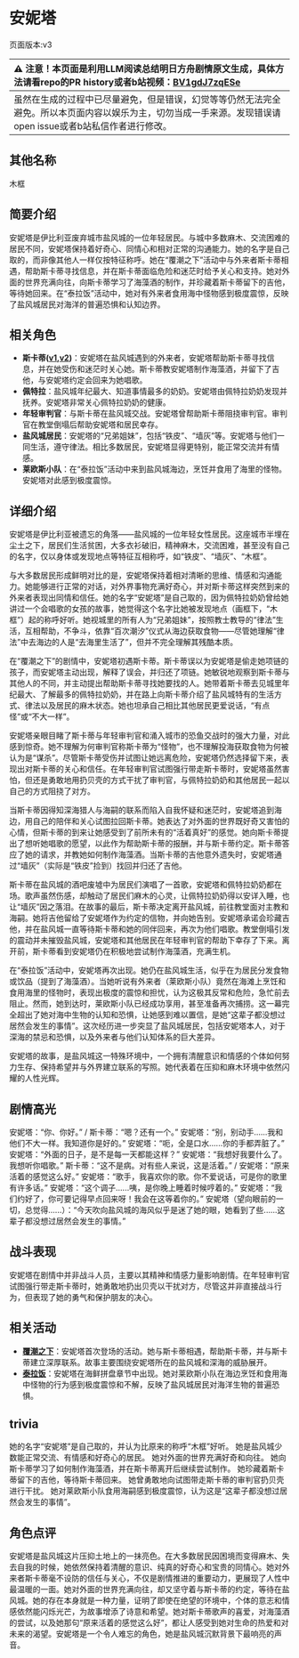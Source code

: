 # 安妮塔
页面版本:v3
 

| :warning: 注意！本页面是利用LLM阅读总结明日方舟剧情原文生成，具体方法请看repo的PR history或者b站视频：[BV1gdJ7zqESe](https://www.bilibili.com/video/BV1gdJ7zqESe/)         |
|:----------------------------|
| 虽然在生成的过程中已尽量避免，但是错误，幻觉等等仍然无法完全避免。所以本页面内容以娱乐为主，切勿当成一手来源。发现错误请open issue或者b站私信作者进行修改。|



## 其他名称
木框
## 简要介绍
安妮塔是伊比利亚废弃城市盐风城的一位年轻居民。与城中多数麻木、交流困难的居民不同，安妮塔保持着好奇心、同情心和相对正常的沟通能力。她的名字是自己取的，而非像其他人一样仅按特征称呼。她在“覆潮之下”活动中与外来者斯卡蒂相遇，帮助斯卡蒂寻找信息，并在斯卡蒂面临危险和迷茫时给予关心和支持。她对外面的世界充满向往，向斯卡蒂学习了海藻酒的制作，并珍藏着斯卡蒂留下的吉他，等待她回来。在“泰拉饭”活动中，她对有外来者食用海中怪物感到极度震惊，反映了盐风城居民对海洋的普遍恐惧和认知边界。
## 相关角色
-   **斯卡蒂([v1](../chars/char_263_skadi.md),[v2](char_263_skadi.md))**：安妮塔在盐风城遇到的外来者，安妮塔帮助斯卡蒂寻找信息，并在她受伤和迷茫时关心她。斯卡蒂教安妮塔制作海藻酒，并留下了吉他，与安妮塔约定会回来为她唱歌。
-   **佩特拉**：盐风城年纪最大、知道事情最多的奶奶。安妮塔由佩特拉奶奶发现并抚养。安妮塔非常关心佩特拉奶奶的健康。
-   **年轻审判官**：与斯卡蒂在盐风城交战。安妮塔曾帮助斯卡蒂阻挠审判官。审判官在教堂倒塌后帮助安妮塔和居民幸存。
-   **盐风城居民**：安妮塔的“兄弟姐妹”，包括“铁皮”、“墙灰”等。安妮塔与他们一同生活，遵守律法。相比多数居民，安妮塔显得更特别，能正常交流并有情感。
-   **莱欧斯小队**：在“泰拉饭”活动中来到盐风城海边，烹饪并食用了海里的怪物。安妮塔对此感到极度震惊。
## 详细介绍
安妮塔是伊比利亚被遗忘的角落——盐风城的一位年轻女性居民。这座城市半埋在尘土之下，居民们生活贫困，大多衣衫破旧，精神麻木，交流困难，甚至没有自己的名字，仅以身体或发现地点等特征互相称呼，如“铁皮”、“墙灰”、“木框”。

与大多数居民形成鲜明对比的是，安妮塔保持着相对清晰的思维、情感和沟通能力。她能够进行正常的对话，对外界事物充满好奇心，并对斯卡蒂这样突然到来的外来者表现出同情和信任。她的名字“安妮塔”是自己取的，因为佩特拉奶奶曾给她讲过一个会唱歌的女孩的故事，她觉得这个名字比她被发现地点（画框下，“木框”）起的称呼好听。她视城里的所有人为“兄弟姐妹”，按照教士教导的“律法”生活，互相帮助，不争斗，依靠“百次潮汐”仪式从海边获取食物——尽管她理解“律法”中去海边的人是“去海里生活了”，但并不完全理解其残酷本质。

在“覆潮之下”的剧情中，安妮塔初遇斯卡蒂。斯卡蒂误以为安妮塔是偷走她项链的孩子，而安妮塔主动出现，解释了误会，并归还了项链。她敏锐地观察到斯卡蒂与其他人的不同，并主动提出帮助斯卡蒂寻找她要找的人。她带着斯卡蒂去见城里年纪最大、了解最多的佩特拉奶奶，并在路上向斯卡蒂介绍了盐风城特有的生活方式、律法以及居民的麻木状态。她也坦承自己相比其他居民更爱说话，“有点怪”或“不大一样”。

安妮塔亲眼目睹了斯卡蒂与年轻审判官和涌入城市的恐鱼交战时的强大力量，对此感到惊奇。她不理解为何审判官称斯卡蒂为“怪物”，也不理解投海获取食物为何被认为是“谋杀”。尽管斯卡蒂受伤并试图让她远离危险，安妮塔仍然选择留下来，表现出对斯卡蒂的关心和信任。在年轻审判官试图强行带走斯卡蒂时，安妮塔虽然害怕，但还是勇敢地用扔贝壳的方式干扰了审判官，与佩特拉奶奶和其他居民一起以自己的方式阻挠了对方。

当斯卡蒂因得知深海猎人与海嗣的联系而陷入自我怀疑和迷茫时，安妮塔追到海边，用自己的陪伴和关心试图拉回斯卡蒂。她表达了对外面的世界既好奇又害怕的心情，但斯卡蒂的到来让她感受到了前所未有的“活着真好”的感觉。她向斯卡蒂提出了想听她唱歌的愿望，以此作为帮助斯卡蒂的报酬，并与斯卡蒂约定。斯卡蒂答应了她的请求，并教她如何制作海藻酒。当斯卡蒂的吉他意外遗失时，安妮塔通过“墙灰”（实际是“铁皮”捡到）找回并归还了吉他。

斯卡蒂在盐风城的酒吧废墟中为居民们演唱了一首歌，安妮塔和佩特拉奶奶都在场。歌声虽然伤感，却触动了居民们麻木的心灵，让佩特拉奶奶得以安详入睡，也让“墙灰”因之落泪。在故事的最后，斯卡蒂决定离开盐风城，前往教堂面对主教和海嗣。她将吉他留给了安妮塔作为约定的信物，并向她告别。安妮塔承诺会珍藏吉他，并在盐风城一直等待斯卡蒂和她的同伴回来，再次为他们唱歌。教堂倒塌引发的震动并未摧毁盐风城，安妮塔和其他居民在年轻审判官的帮助下幸存了下来。离开前，斯卡蒂看到安妮塔仍在积极地尝试制作海藻酒，充满生机。

在“泰拉饭”活动中，安妮塔再次出现。她仍在盐风城生活，似乎在为居民分发食物或饮品（提到了海藻酒）。当她听说有外来者（莱欧斯小队）竟然在海滩上烹饪和食用海里的怪物时，表现出极度的震惊和担忧，认为这极其反常和危险，急忙前去阻止。然而，她到达时，莱欧斯小队已经成功享用，甚至准备再次捕捞。这一幕完全超出了她对海中生物的认知和恐惧，让她感到难以置信，是她“这辈子都没想过居然会发生的事情”。这次经历进一步突显了盐风城居民，包括安妮塔本人，对于深海的禁忌和恐惧，以及外来者与他们认知体系的巨大差异。

安妮塔的故事，是盐风城这一特殊环境中，一个拥有清醒意识和情感的个体如何努力生存、保持希望并与外界建立联系的写照。她代表着在压抑和麻木环境中依然闪耀的人性光辉。
## 剧情高光
安妮塔：“你、你好。” / 斯卡蒂：“嗯？还有一个。”
安妮塔：“别，别动手......我和他们不大一样。我知道你是好的。”
安妮塔：“呃，全是口水......你的手都弄脏了。”
安妮塔：“外面的日子，是不是每一天都能这样？”
安妮塔：“我想好我要什么了。我想听你唱歌。”
斯卡蒂：“这不是病。对有些人来说，这是活着。” / 安妮塔：“原来活着的感觉这么好。”
安妮塔：“歌手，我喜欢你的歌。你不爱说话，可是你的歌里有许多话。”
安妮塔：“这个调子......咦，是你晚上睡着时候哼着的。”
安妮塔：“我们约好了，你可要记得早点回来呀！我会在这等着你的。”
安妮塔（望向眼前的一切，总觉得......）：“今天吹向盐风城的海风似乎是迷了她的眼，她看到了些......这辈子都没想过居然会发生的事情。”
## 战斗表现
安妮塔在剧情中并非战斗人员，主要以其精神和情感力量影响剧情。在年轻审判官试图强行带走斯卡蒂时，她勇敢地扔出贝壳以干扰对方，尽管这并非直接战斗行为，但表现了她的勇气和保护朋友的决心。
## 相关活动
-   **[覆潮之下](../stories/act18d3.md)**：安妮塔首次登场的活动。她与斯卡蒂相遇，帮助斯卡蒂，并与斯卡蒂建立深厚联系。故事主要围绕安妮塔所在的盐风城和深海的威胁展开。
-   **[泰拉饭](../stories/act36side.md)**：安妮塔在海鲜拼盘章节中出现。她对莱欧斯小队在海边烹饪和食用海中怪物的行为感到极度震惊和不解，反映了盐风城居民对海洋生物的普遍恐惧。
## trivia
她的名字“安妮塔”是自己取的，并认为比原来的称呼“木框”好听。
她是盐风城少数能正常交流、有情感和好奇心的居民。
她对外面的世界充满好奇和向往。
她向斯卡蒂学习了如何制作海藻酒，并在斯卡蒂离开后继续尝试制作。
她珍藏着斯卡蒂留下的吉他，等待斯卡蒂回来。
她曾勇敢地向试图带走斯卡蒂的审判官扔贝壳进行干扰。
她对莱欧斯小队食用海嗣感到极度震惊，认为这是“这辈子都没想过居然会发生的事情”。
## 角色点评
安妮塔是盐风城这片压抑土地上的一抹亮色。在大多数居民因困境而变得麻木、失去自我的时候，她依然保持着清醒的意识、纯真的好奇心和宝贵的同情心。她对外来者斯卡蒂毫不设防的信任与关心，不仅是剧情推进的重要动力，更展现了人性中最温暖的一面。她对外面的世界充满向往，却又坚守着与斯卡蒂的约定，等待在盐风城。她的存在本身就是一种力量，证明了即使在绝望的环境中，个体的意志和情感依然能闪烁光芒，为故事增添了诗意和希望。她对斯卡蒂歌声的喜爱，对海藻酒的尝试，以及她那句“原来活着的感觉这么好”，都让人感受到她对生命的热爱和对未来的渴望。安妮塔是一个令人难忘的角色，她是盐风城沉默背景下最响亮的声音。